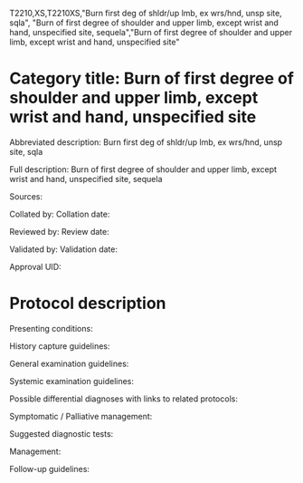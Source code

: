 T2210,XS,T2210XS,"Burn first deg of shldr/up lmb, ex wrs/hnd, unsp site, sqla", "Burn of first degree of shoulder and upper limb, except wrist and hand, unspecified site, sequela","Burn of first degree of shoulder and upper limb, except wrist and hand, unspecified site"
# Category title: Burn of first degree of shoulder and upper limb, except wrist and hand, unspecified site

Abbreviated description: Burn first deg of shldr/up lmb, ex wrs/hnd, unsp site, sqla

Full description: Burn of first degree of shoulder and upper limb, except wrist and hand, unspecified site, sequela

Sources:

Collated by:
Collation date:

Reviewed by:
Review date:

Validated by:
Validation date:

Approval UID:

# Protocol description

Presenting conditions:

History capture guidelines:

General examination guidelines:

Systemic examination guidelines:

Possible differential diagnoses with links to related protocols:

Symptomatic / Palliative management:

Suggested diagnostic tests:

Management:

Follow-up guidelines:
